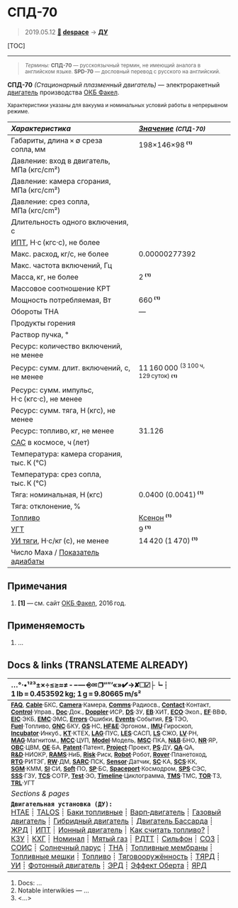 # СПД-70
> 2019.05.12 **[🚀](../index/index.md) [despace](index.md)** → **[ДУ](ps.md)**

[TOC]

---

> <small>*Термины:* **СПД-70** — русскоязычный термин, не имеющий аналога в английском языке. **SPD-70** — дословный перевод с русского на английский.</small>

**СПД-70** *(Стационарный плазменный двигатель)* — электроракетный [двигатель](ps.md) производства [ОКБ Факел](zz_edb_fakel.md).

<small>

Характеристики указаны для вакуума и номинальных условий работы в непрерывном режиме.

|*Характеристика*|*[Значение](si.md) <small>(СПД-70)</small>*|
|:--|:--|
|Габариты, длина × ∅ среза сопла, мм  |  198×146×98 **⁽¹⁾**  |
|Давление: вход в двигатель, МПа (кгс/cm²)  |  |
|Давление: камера сгорания, МПа (кгс/cm²)  |  |
|Давление: срез сопла, МПа (кгс/cm²)  |  |
|Длительность одного включения, с  |  |
|[ИПТ](ing.md), Н·с (кгс·с), не более  |  |
|Макс. расход, кг/с, не более  | 0.00000277392  |
|Макс. частота включений, Гц  |  |
|Масса, кг, не более  |  2 **⁽¹⁾**  |
|Массовое соотношение КРТ  |  |
|Мощность потребляемая, Вт  | 660 **⁽¹⁾**  |
|Обороты ТНА  |—|
|Продукты горения  |   |
|Раствор пучка, °  |  |
|Ресурс: количество включений, не менее  |  |
|Ресурс: сумм. длит. включений, c, не менее  |  11 160 000 <sup>(3 100 ч, 129 суток)</sup> **⁽¹⁾**  |
|Ресурс: сумм. импульс, Н·с (кгс·с), не менее  |   |
|Ресурс: сумм. тяга, Н (кгс), не менее  |  |
|Ресурс: топливо, кг, не менее  | 31.126  |
|[САС](lifetime.md) в космосе, ч (лет)  |  |
|Температура: камера сгорания, тыс. К (°C)  |  |
|Температура: срез сопла, тыс. К (°C)  |  |
|Тяга: номинальная, Н (кгс)  |  0.0400 (0.0041) **⁽¹⁾**  |
|Тяга: отклонение, %  |  |
|[Топливо](fuel.md)  |  [Ксенон](ксенон.md) **⁽¹⁾**  |
|[УГТ](trl.md)|  9 **⁽¹⁾**  |
|[УИ тяги](isp.md), Н·с/кг (с), не менее  |  14 420 (1 470) **⁽¹⁾**  |
|Число Маха / [Показатель адиабаты](heat_cr.md)  |  |

</small>



<p style="page-break-after:always"> </p>

## Примечания
1. **[1]** — см. сайт [ОКБ Факел](zz_edb_fakel.md), 2016 год.



## Применяемость
   1. …



<p style="page-break-after:always"> </p>

## Docs & links (TRANSLATEME ALREADY)
|…°·•¹²³±×÷≤≥≈≠ ‑ −— ⎆✉ ❐“”’«»✔→✘☐☑├┕┆ 1 lb = 0.453592 kg; 1 g = 9.80665 m/s²|
|:--|
|<small>**[FAQ](faq.md)**, **[Cable](cable.md)**·БКС, **[Camera](camera.md)**·Камера, **[Comms](comms.md)**·Радиосв., **[Contact](contact.md)**·Контакт, **[Control](control.md)**·Управ., **[Doc](doc.md)**·Док., **[Doppler](doppler.md)**·ИСР, **[DS](ds.md)**·ЗУ, **[EB](eb.md)**·ХИТ, **[ECO](ecology.md)**·Экол., **[EF](ef.md)**·ВВФ, **[ElC](elc.md)**·ЭКБ, **[EMC](emc.md)**·ЭМС, **[Errors](error.md)**·Ошибки, **[Events](event.md)**·События, **[FS](fs.md)**·ТЭО, **[Fuel](fuel.md)**·Топливо, **[GNC](gnc.md)**·БКУ, **[GS](scs.md)**·НС, **[HF&E](hfe.md)**·Эргоном., **[IMU](imu.md)**·Гироскоп, **[Incubator](incubator.md)**·Инкуб., **[KT](kt.md)**·КТЕХ, **[LAG](lag.md)**·ПУC, **[LES](les.md)**·САСП, **[LS](ls.md)**·СЖО, **[LV](lv.md)**·РН, **[MAG](mag.md)**·Магнитом., **[MCC](mcc.md)**·ЦУП, **[Model](model.md)**·Модель, **[MSC](sc.md)**·ПКА, **[N&B](nnb.md)**·БНО, **[NR](nr.md)**·ЯР, **[OBC](obc.md)**·ЦВМ, **[OE](oe.md)**·БА, **[Patent](патент.md)**·Патент, **[Project](project.md)**·Проект, **[PS](ps.md)**·ДУ, **[QA](quality.md)**·QA, **[R&D](rnd.md)**·НИОКР, **[RAMS](rams.md)**·НиБ, **[Risk](risk.md)**·Риск, **[Robot](robotics.md)**·Робот, **[Rover](rover.md)**·Планетоход, **[RTG](rtg.md)**·РИТЭГ, **[RW](rw.md)**·ДМ, **[SARC](sarc.md)**·ПСК, **[Sensor](sensor.md)**·Датчик, **[SC](sc.md)**·КА, **[SCS](scs.md)**·КК, **[SGM](sgm.md)**·КММ, **[SI](si.md)**·СИ, **[Soft](soft.md)**·ПО, **[SP](sp.md)**·БС, **[Spaceport](spaceport.md)**·Космодром, **[SPS](sps.md)**·СЭС, **[SSS](sss.md)**·ГЗУ, **[TCS](tcs.md)**·СОТР, **[Test](test.md)**·ЭО, **[Timeline](timeline.md)**·Циклограмма, **[TMS](tms.md)**·ТМС, **[TOR](tor.md)**·ТЗ, **[TRL](trl.md)**·УГТ</small>|
|*Sections & pages*|
|**`Двигательная установка (ДУ):`**<br> [HTAE](htae.md) ┊ [TALOS](talos.md) ┊ [Баки топливные](fuel_tank.md) ┊ [Варп‑двигатель](warp_drive.md) ┊ [Газовый двигатель](cgt.md) ┊ [Гибридный двигатель](гбрд.md) ┊ [Двигатель Бассарда](bussard_ramjet.md) ┊ [ЖРД](lpr.md) ┊ [ИПТ](ing.md) ┊ [Ионный двигатель](иод.md) ┊ [Как считать топливо?](si.md) ┊ [КЗУ](cinu.md) ┊ [КХГ](cgs.md) ┊ [Номинал](nominal.md) ┊ [Мятый газ](exhsteam.md) ┊ [РДТТ](spr.md) ┊ [Сильфон](сильфон.md) ┊ [СОЗ](соз.md) ┊ [СОИС](соис.md) ┊ [Солнечный парус](солнечный_парус.md) ┊ [ТНА](turbopump.md) ┊ [Топливные мембраны](топливные_мембраны.md) ┊ [Топливные мешки](топливные_мешки.md) ┊ [Топливо](fuel.md) ┊ [Тяговооружённость](ttwr.md) ┊ [ТЯРД](тярд.md) ┊ [УИ](isp.md) ┊ [Фотонный двигатель](фотонный_двигатель.md) ┊ [ЭРД](epsp.md) ┊ [Эффект Оберта](oberth_eff.md) ┊ [ЯРД](ntr.md) |

   1. Docs: …
   1. Notable interwikies — …
   1. <…>
